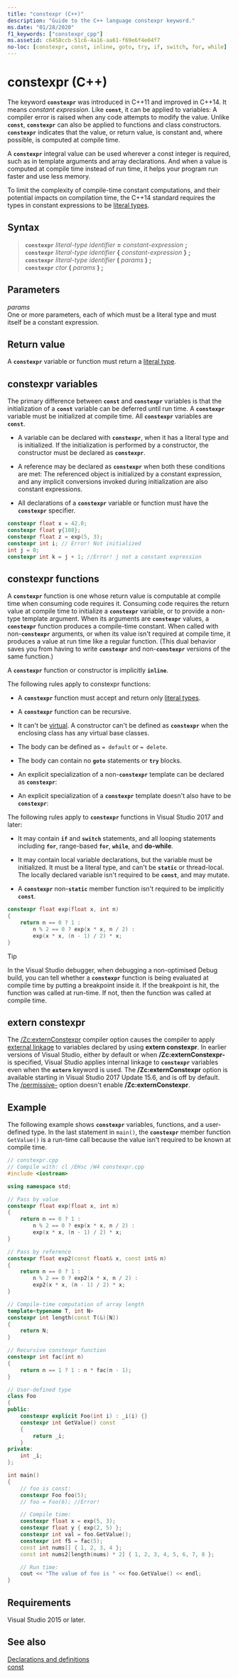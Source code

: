 ```yaml
---
title: "constexpr (C++)"
description: "Guide to the C++ language constexpr keyword."
ms.date: "01/28/2020"
f1_keywords: ["constexpr_cpp"]
ms.assetid: c6458ccb-51c6-4a16-aa61-f69e6f4e04f7
no-loc: [constexpr, const, inline, goto, try, if, switch, for, while]
---
```

# constexpr (C++)

The keyword **`constexpr`** was introduced in C++11 and improved in C++14. It means *constant expression*. Like **`const`**, it can be applied to variables: A compiler error is raised when any code attempts to modify the value. Unlike **`const`**, **`constexpr`** can also be applied to functions and class constructors. **`constexpr`** indicates that the value, or return value, is constant and, where possible, is computed at compile time.

A **`constexpr`** integral value can be used wherever a const integer is required, such as in template arguments and array declarations. And when a value is computed at compile time instead of run time, it helps your program run faster and use less memory.

To limit the complexity of compile-time constant computations, and their potential impacts on compilation time, the C++14 standard requires the types in constant expressions to be [literal types](trivial-standard-layout-and-pod-types.md#literal_types).

## Syntax

> **`constexpr`** *literal-type* *identifier* **=** *constant-expression* **;**\
> **`constexpr`** *literal-type* *identifier* **{** *constant-expression* **}** **;**\
> **`constexpr`** *literal-type* *identifier* **(** *params* **)** **;**\
> **`constexpr`** *ctor* **(** *params* **)** **;**

## Parameters

*params*\
One or more parameters, each of which must be a literal type and must itself be a constant expression.

## Return value

A **`constexpr`** variable or function must return a [literal type](trivial-standard-layout-and-pod-types.md#literal_types).

## constexpr variables

The primary difference between **`const`** and **`constexpr`** variables is that the initialization of a **`const`** variable can be deferred until run time. A **`constexpr`** variable must be initialized at compile time.  All **`constexpr`** variables are **`const`**.

- A variable can be declared with **`constexpr`**, when it has a literal type and is initialized. If the initialization is performed by a constructor, the constructor must be declared as **`constexpr`**.

- A reference may be declared as **`constexpr`** when both these conditions are met: The referenced object is initialized by a constant expression, and any implicit conversions invoked during initialization are also constant expressions.

- All declarations of a **`constexpr`** variable or function must have the **`constexpr`** specifier.

```cpp
constexpr float x = 42.0;
constexpr float y{108};
constexpr float z = exp(5, 3);
constexpr int i; // Error! Not initialized
int j = 0;
constexpr int k = j + 1; //Error! j not a constant expression
```

## <a name="constexpr_functions"></a> constexpr functions

A **`constexpr`** function is one whose return value is computable at compile time when consuming code requires it. Consuming code requires the return value at compile time to initialize a **`constexpr`** variable, or to provide a non-type template argument. When its arguments are **`constexpr`** values, a **`constexpr`** function produces a compile-time constant. When called with non-**`constexpr`** arguments, or when its value isn't required at compile time, it produces a value at run time like a regular function. (This dual behavior saves you from having to write **`constexpr`** and non-**`constexpr`** versions of the same function.)

A **`constexpr`** function or constructor is implicitly **`inline`**.

The following rules apply to constexpr functions:

- A **`constexpr`** function must accept and return only [literal types](trivial-standard-layout-and-pod-types.md#literal_types).

- A **`constexpr`** function can be recursive.

- It can't be [virtual](../cpp/virtual-cpp.md). A constructor can't be defined as **`constexpr`** when the enclosing class has any virtual base classes.

- The body can be defined as `= default` or `= delete`.

- The body can contain no **`goto`** statements or **`try`** blocks.

- An explicit specialization of a non-**`constexpr`** template can be declared as **`constexpr`**:

- An explicit specialization of a **`constexpr`** template doesn't also have to be **`constexpr`**:

The following rules apply to **`constexpr`** functions in Visual Studio 2017 and later:

- It may contain **`if`** and **`switch`** statements, and all looping statements including **`for`**, range-based **`for`**, **`while`**, and **do-while**.

- It may contain local variable declarations, but the variable must be initialized. It must be a literal type, and can't be **`static`** or thread-local. The locally declared variable isn't required to be **`const`**, and may mutate.

- A **`constexpr`** non-**`static`** member function isn't required to be implicitly **`const`**.

```cpp
constexpr float exp(float x, int n)
{
    return n == 0 ? 1 :
        n % 2 == 0 ? exp(x * x, n / 2) :
        exp(x * x, (n - 1) / 2) * x;
}
```

> [!TIP]
> In the Visual Studio debugger, when debugging a non-optimised Debug build, you can tell whether a **`constexpr`** function is being evaluated at compile time by putting a breakpoint inside it. If the breakpoint is hit, the function was called at run-time.  If not, then the function was called at compile time.

## extern constexpr

The [/Zc:externConstexpr](../build/reference/zc-externconstexpr.md) compiler option causes the compiler to apply [external linkage](../c-language/external-linkage.md) to variables declared by using **extern constexpr**. In earlier versions of Visual Studio, either by default or when **/Zc:externConstexpr-** is specified, Visual Studio applies internal linkage to **`constexpr`** variables even when the **`extern`** keyword is used. The **/Zc:externConstexpr** option is available starting in Visual Studio 2017 Update 15.6, and is off by default. The [/permissive-](../build/reference/permissive-standards-conformance.md) option doesn't enable **/Zc:externConstexpr**.

## Example

The following example shows **`constexpr`** variables, functions, and a user-defined type. In the last statement in `main()`, the **`constexpr`** member function `GetValue()` is a run-time call because the value isn't required to be known at compile time.

```cpp
// constexpr.cpp
// Compile with: cl /EHsc /W4 constexpr.cpp
#include <iostream>

using namespace std;

// Pass by value
constexpr float exp(float x, int n)
{
    return n == 0 ? 1 :
        n % 2 == 0 ? exp(x * x, n / 2) :
        exp(x * x, (n - 1) / 2) * x;
}

// Pass by reference
constexpr float exp2(const float& x, const int& n)
{
    return n == 0 ? 1 :
        n % 2 == 0 ? exp2(x * x, n / 2) :
        exp2(x * x, (n - 1) / 2) * x;
}

// Compile-time computation of array length
template<typename T, int N>
constexpr int length(const T(&)[N])
{
    return N;
}

// Recursive constexpr function
constexpr int fac(int n)
{
    return n == 1 ? 1 : n * fac(n - 1);
}

// User-defined type
class Foo
{
public:
    constexpr explicit Foo(int i) : _i(i) {}
    constexpr int GetValue() const
    {
        return _i;
    }
private:
    int _i;
};

int main()
{
    // foo is const:
    constexpr Foo foo(5);
    // foo = Foo(6); //Error!

    // Compile time:
    constexpr float x = exp(5, 3);
    constexpr float y { exp(2, 5) };
    constexpr int val = foo.GetValue();
    constexpr int f5 = fac(5);
    const int nums[] { 1, 2, 3, 4 };
    const int nums2[length(nums) * 2] { 1, 2, 3, 4, 5, 6, 7, 8 };

    // Run time:
    cout << "The value of foo is " << foo.GetValue() << endl;
}
```

## Requirements

Visual Studio 2015 or later.

## See also

[Declarations and definitions](../cpp/declarations-and-definitions-cpp.md)\
[const](../cpp/const-cpp.md)
